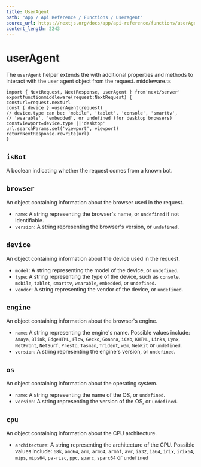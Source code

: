 ```yaml
---
title: UserAgent
path: "App / Api Reference / Functions / Useragent"
source_url: https://nextjs.org/docs/app/api-reference/functions/userAgent
content_length: 2243
---
```


# userAgent
The `userAgent` helper extends the with additional properties and methods to interact with the user agent object from the request.
middleware.ts
```
import { NextRequest, NextResponse, userAgent } from'next/server'
exportfunctionmiddleware(request:NextRequest) {
consturl=request.nextUrl
const { device } =userAgent(request)
// device.type can be: 'mobile', 'tablet', 'console', 'smarttv',
// 'wearable', 'embedded', or undefined (for desktop browsers)
constviewport=device.type ||'desktop'
url.searchParams.set('viewport', viewport)
returnNextResponse.rewrite(url)
}
```

## `isBot`
A boolean indicating whether the request comes from a known bot.
## `browser`
An object containing information about the browser used in the request.
  * `name`: A string representing the browser's name, or `undefined` if not identifiable.
  * `version`: A string representing the browser's version, or `undefined`.


## `device`
An object containing information about the device used in the request.
  * `model`: A string representing the model of the device, or `undefined`.
  * `type`: A string representing the type of the device, such as `console`, `mobile`, `tablet`, `smarttv`, `wearable`, `embedded`, or `undefined`.
  * `vendor`: A string representing the vendor of the device, or `undefined`.


## `engine`
An object containing information about the browser's engine.
  * `name`: A string representing the engine's name. Possible values include: `Amaya`, `Blink`, `EdgeHTML`, `Flow`, `Gecko`, `Goanna`, `iCab`, `KHTML`, `Links`, `Lynx`, `NetFront`, `NetSurf`, `Presto`, `Tasman`, `Trident`, `w3m`, `WebKit` or `undefined`.
  * `version`: A string representing the engine's version, or `undefined`.


## `os`
An object containing information about the operating system.
  * `name`: A string representing the name of the OS, or `undefined`.
  * `version`: A string representing the version of the OS, or `undefined`.


## `cpu`
An object containing information about the CPU architecture.
  * `architecture`: A string representing the architecture of the CPU. Possible values include: `68k`, `amd64`, `arm`, `arm64`, `armhf`, `avr`, `ia32`, `ia64`, `irix`, `irix64`, `mips`, `mips64`, `pa-risc`, `ppc`, `sparc`, `sparc64` or `undefined`
